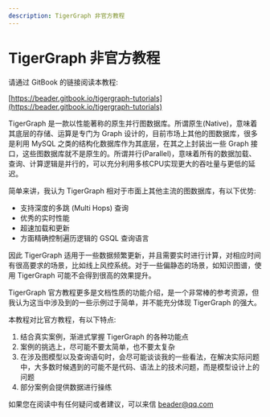 ```yaml
---
description: TigerGraph 非官方教程
---
```


# TigerGraph 非官方教程

请通过 GitBook 的链接阅读本教程:

[https://beader.gitbook.io/tigergraph-tutorials](https://beader.gitbook.io/tigergraph-tutorials)

TigerGraph 是一款以性能著称的原生并行图数据库。所谓原生\(Native\)，意味着其底层的存储、运算是专门为 Graph 设计的，目前市场上其他的图数据库，很多是利用 MySQL 之类的结构化数据库作为其底层，在其之上封装出一些 Graph 接口，这些图数据库就不是原生的。所谓并行\(Parallel\)，意味着所有的数据加载、查询、计算逻辑是并行的，可以充分利用多核CPU实现更大的吞吐量与更低的延迟。

简单来讲，我认为 TigerGraph 相对于市面上其他主流的图数据库，有以下优势:

* 支持深度的多跳 \(Multi Hops\) 查询
* 优秀的实时性能
* 超速加载和更新
* 方面精确控制遍历逻辑的 GSQL 查询语言

因此 TigerGraph 适用于一些数据频繁更新，并且需要实时进行计算，对相应时间有很高要求的场景，比如线上风控系统。对于一些偏静态的场景，如知识图谱，使用 TigerGraph 可能不会得到很高的效果提升。

TigerGraph 官方教程更多是文档性质的功能介绍，是一个非常棒的参考资源，但我认为这当中涉及到的一些示例过于简单，并不能充分体现 TigerGraph 的强大。

本教程对比官方教程，有以下特点:

1. 结合真实案例，渐进式掌握 TigerGraph 的各种功能点
2. 案例的挑选上，尽可能不要太简单，也不要太复杂
3. 在涉及图模型以及查询语句时，会尽可能谈谈我的一些看法，在解决实际问题中，大多数时候遇到的可能不是代码、语法上的技术问题，而是模型设计上的问题
4. 部分案例会提供数据进行操练

如果您在阅读中有任何疑问或者建议，可以来信 beader@qq.com

